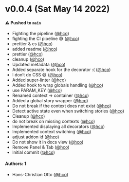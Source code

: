 # v0.0.4 (Sat May 14 2022)

#### ⚠️ Pushed to `main`

- Fighting the pipeline ([@hco](https://github.com/hco))
- fighting the CI pipeline 😅 ([@hco](https://github.com/hco))
- prettier & cs ([@hco](https://github.com/hco))
- added readme ([@hco](https://github.com/hco))
- prettier ([@hco](https://github.com/hco))
- cleanup ([@hco](https://github.com/hco))
- Updated metadata ([@hco](https://github.com/hco))
- Added separate hook for the decorator :( ([@hco](https://github.com/hco))
- I don’t do CSS 😅 ([@hco](https://github.com/hco))
- Added super-linter ([@hco](https://github.com/hco))
- Added hook to wrap globals handling ([@hco](https://github.com/hco))
- use PARAM_KEY ([@hco](https://github.com/hco))
- Renamed context -> container ([@hco](https://github.com/hco))
- Added a global story wrapper ([@hco](https://github.com/hco))
- Do not break if the context does not exist ([@hco](https://github.com/hco))
- Detect active state even when switching stories ([@hco](https://github.com/hco))
- Cleanup ([@hco](https://github.com/hco))
- do not break on missing contexts ([@hco](https://github.com/hco))
- Implemented displaying all decorators ([@hco](https://github.com/hco))
- Implemented context switching ([@hco](https://github.com/hco))
- adjust addon id ([@hco](https://github.com/hco))
- Do not show it in docs view ([@hco](https://github.com/hco))
- Remove Panel & Tab ([@hco](https://github.com/hco))
- Initial commit ([@hco](https://github.com/hco))

#### Authors: 1

- Hans-Christian Otto ([@hco](https://github.com/hco))
